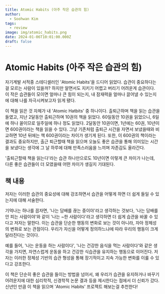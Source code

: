 ```yaml
---
title: Atomic Habits (아주 작은 습관의 힘)
author:
  - Soohwan Kim
tags:
  - review
image: img/atomic_habits.png
date: 2024-01-06T10:01:00.000Z
draft: false
---
```

# Atomic Habits (아주 작은 습관의 힘)

자기계발 서적중 스테디셀러인 'Atomic Habits'을 드디어 읽었다. 습관이 중요하다는걸 모르는 사람이 있을까? 하지만 알면서도 지키기 어렵고 버리기 어려운게 습관이다. 이 작은 습관들이 모이면 얼마나 큰 힘이 되는지, 내 잠재력을 얼마나 끌어낼 수 있는지에 대해 나를 자극시켜보고자 읽게 됐다.  

이 책을 읽은 것 자체가 내 'Atomic Hatbits' 중 하나이다. 출퇴근하며 책을 읽는 습관을 들였고, 지난 2달동안 출퇴근하며 10권의 책을 읽었다. 60일동안 10권을 읽었으니, 6일에 하나 꼴이므로 일주일에 하나 정도 읽었다. 2달동안 10권이면, 1년에는 60권, 10년이면 600권이라는 책을 읽을 수 있다. 그냥 기존처럼 출퇴근 시간을 자면서 보냈을때와 비교하면 10년 뒤에는 책 600권이라는 차이가 생기게 된다. 또한, 이 600권의 책이라는 결과도 중요하지만, 출근 퇴근할때 책을 읽으며 오늘도 좋은 습관을 통해 의미있는 시간을 보냈다는 생각에 그 날 하루에 대해 만족스러움을 느끼며 자존감도 올라간다.  

'출퇴근할때 책을 읽는다'라는 습관 하나만으로도 10년이면 이렇게 큰 차이가 나는데, 다른 좋은 습관들이 더 모였을때 어떤 차이가 생길지 기대된다.  

## 책 내용
  
저자는 이러한 습관의 중요성에 대해 강조하면서 습관을 어떻게 하면 더 쉽게 들일 수 있는지에 대해 서술한다.   

기억나는 하나를 꼽자면, '나는 담배를 끊는 중이야'라고 생각하는 것보다, '나는 담배를 안 피는 사람이야'와 같이 '나는 ~한 사람이다'라고 생각하면 더 쉽게 습관을 바꿀 수 있다고 저자는 말한다. 이는 습관을 단순한 행동의 변화로 보는 것이 아니라, 자아 정체성의 변화로 보는 관점이다. 우리가 자신을 어떻게 정의하느냐에 따라 우리의 행동이 크게 달라진다는 것이다.
  
예를 들어, '나는 운동을 하는 사람이다', '나는 건강한 음식을 먹는 사람이다'와 같은 생각을 가지면, 자연스럽게 운동을 하고 건강한 식습관을 유지하는 행동으로 이어진다. 저자는 이러한 정체성 기반의 습관 형성을 통해 장기적이고 지속 가능한 변화를 이룰 수 있다고 강조한다.
  
이 책은 단순히 좋은 습관을 들이는 방법을 넘어서, 왜 우리가 습관을 유지하거나 바꾸기 어려운지에 대한 심리학적, 신경학적 논문 결과 등을 제시한다는 점에서 더 신뢰가 갔다. 신년인 만큼 이 책을 읽으며 'Atomic Habits' 프로젝트 해보는걸 추천한다!


